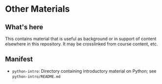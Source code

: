# Other Materials

## What's here
This contains material that is useful as background or in support of content elsewhere in this repository.
It may be crosslinked from course content, etc.

## Manifest
- `python-intro`: Directory containing introductory material on Python; see `python-intro/README.md`
